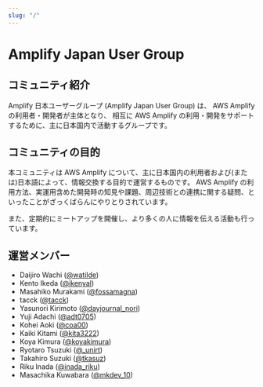 ```yaml
---
slug: "/"
---
```


# Amplify Japan User Group

## コミュニティ紹介

Amplify 日本ユーザーグループ (Amplify Japan User Group) は、 AWS Amplify の利用者・開発者が主体となり、
相互に AWS Amplify の利用・開発をサポートするために、主に日本国内で活動するグループです。

## コミュニティの目的

本コミュニティは AWS Amplify について、主に日本国内の利用者および(または)日本語によって、情報交換する目的で運営するものです。
AWS Amplify の利用方法、実運用含めた開発時の知見や課題、周辺技術との連携に関する疑問、といったことがざっくばらんにやりとりされています。

また、定期的にミートアップを開催し、より多くの人に情報を伝える活動も行っています。

## 運営メンバー

- Daijiro Wachi ([@watilde](https://twitter.com/watilde))
- Kento Ikeda ([@ikenyal](https://twitter.com/ikenyal))
- Masahiko Murakami ([@fossamagna](https://twitter.com/fossamagna))
- tacck ([@tacck](https://twitter.com/tacck))
- Yasunori Kirimoto ([@dayjournal_nori](https://twitter.com/dayjournal_nori))
- Yuji Adachi ([@adt0705](https://twitter.com/adt0705))
- Kohei Aoki ([@coa00](https://twitter.com/coa00))
- Kaiki Kitami ([@kita3222](https://twitter.com/kita3222))
- Koya Kimura ([@koyakimura](https://twitter.com/koyakimura))
- Ryotaro Tsuzuki ([@_unirt](https://twitter.com/_unirt))
- Takahiro Suzuki ([@tkasuz](https://twitter.com/tkasuz))
- Riku Inada ([@inada_riku](https://twitter.com/inada_riku))
- Masachika Kuwabara ([@mkdev_10](https://twitter.com/mkdev_10))